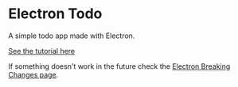 
# Electron Todo

A simple todo app made with Electron.

[See the tutorial here](https://medium.com/@codedraken)

If something doesn't work in the future check the [Electron Breaking Changes page](https://github.com/electron/electron/blob/master/docs/api/breaking-changes.md).
